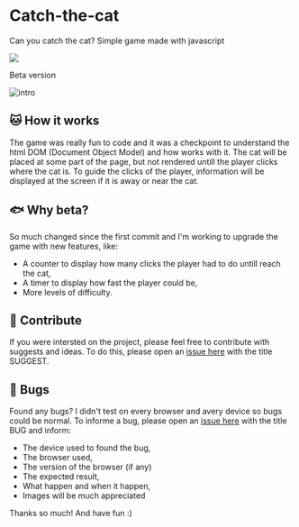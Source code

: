 # Catch-the-cat
Can you catch the cat? Simple game made with javascript

<div>
  <img src="https://img.shields.io/badge/MADE WITH-JAVASCRIPT-yellow&?style=for-the-badge&color=yellow">
</div>

Beta version

![intro](/readme/intro.png)


## 🐱 How it works

The game was really fun to code and it was a checkpoint to understand the html DOM (Document Object Model) and how works with it.
The cat will be placed at some part of the page, but not rendered untill the player clicks where the cat is. To guide the clicks of the player, information will be displayed at the screen if it is away or near the cat.

## 🐟 Why beta?

So much changed since the first commit and I'm working to upgrade the game with new features, like:
- A counter to display how many clicks the player had to do untill reach the cat,
- A timer to display how fast the player could be,
- More levels of difficulty.

## 🚀 Contribute

If you were intersted on the project, please feel free to contribute with suggests and ideas. To do this, please open an [issue here](https://github.com/gabrielasertori/catch-the-cat/issues) with the title SUGGEST.

## 🐛 Bugs

Found any bugs? I didn't test on every browser and avery device so bugs could be normal. To informe a bug, please open an [issue here](https://github.com/gabrielasertori/catch-the-cat/issues) with the title BUG and inform:
- The device used to found the bug,
- The browser used,
- The version of the browser (if any)
- The expected result,
- What happen and when it happen,
- Images will be much appreciated

Thanks so much! And have fun :)
